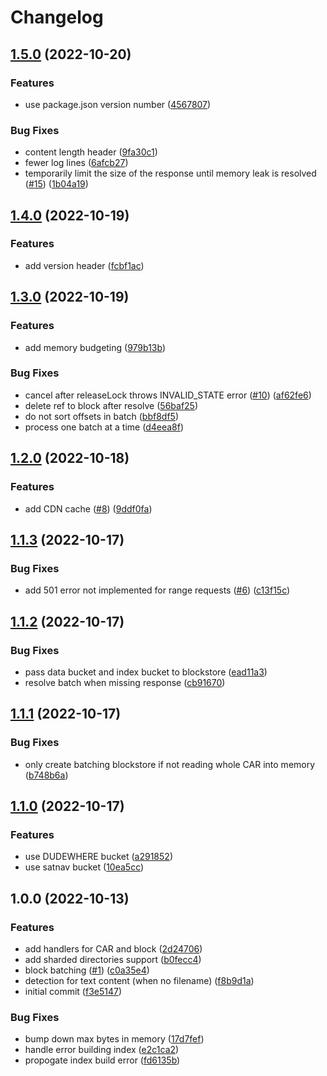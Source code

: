 # Changelog

## [1.5.0](https://github.com/web3-storage/freeway/compare/v1.4.0...v1.5.0) (2022-10-20)


### Features

* use package.json version number ([4567807](https://github.com/web3-storage/freeway/commit/4567807a9ef214725606aa0a53385cd2f9fc517b))


### Bug Fixes

* content length header ([9fa30c1](https://github.com/web3-storage/freeway/commit/9fa30c1cb030e93065f3f859df3dfe4757c11fee))
* fewer log lines ([6afcb27](https://github.com/web3-storage/freeway/commit/6afcb27feab508d58d498f03c51c2918a824ba01))
* temporarily limit the size of the response until memory leak is resolved ([#15](https://github.com/web3-storage/freeway/issues/15)) ([1b04a19](https://github.com/web3-storage/freeway/commit/1b04a19846c8efa2ffe191cd7806c0775df07b19))

## [1.4.0](https://github.com/web3-storage/freeway/compare/v1.3.0...v1.4.0) (2022-10-19)


### Features

* add version header ([fcbf1ac](https://github.com/web3-storage/freeway/commit/fcbf1ac4ac2d6d4ba4351d28007d97aca11909a1))

## [1.3.0](https://github.com/web3-storage/freeway/compare/v1.2.0...v1.3.0) (2022-10-19)


### Features

* add memory budgeting ([979b13b](https://github.com/web3-storage/freeway/commit/979b13b7318ee097a3a358a055847e1c3dacd3c9))


### Bug Fixes

* cancel after releaseLock throws INVALID_STATE error ([#10](https://github.com/web3-storage/freeway/issues/10)) ([af62fe6](https://github.com/web3-storage/freeway/commit/af62fe68be5a65d8d743624e109c71fba4114c71))
* delete ref to block after resolve ([56baf25](https://github.com/web3-storage/freeway/commit/56baf25ff0d4b27acdb324f852ec217930e1e7b7))
* do not sort offsets in batch ([bbf8df5](https://github.com/web3-storage/freeway/commit/bbf8df56ad2e38d93efffda22e9655a0d80aee84))
* process one batch at a time ([d4eea8f](https://github.com/web3-storage/freeway/commit/d4eea8f5b068120c9587e06bc466dbcb067d77b5))

## [1.2.0](https://github.com/web3-storage/freeway/compare/v1.1.3...v1.2.0) (2022-10-18)


### Features

* add CDN cache ([#8](https://github.com/web3-storage/freeway/issues/8)) ([9ddf0fa](https://github.com/web3-storage/freeway/commit/9ddf0fa11dabdb174c827b95cfbf06c594529da0))

## [1.1.3](https://github.com/web3-storage/freeway/compare/v1.1.2...v1.1.3) (2022-10-17)


### Bug Fixes

* add 501 error not implemented for range requests ([#6](https://github.com/web3-storage/freeway/issues/6)) ([c13f15c](https://github.com/web3-storage/freeway/commit/c13f15c31462e29a725ec872f741eec5fc884cb1))

## [1.1.2](https://github.com/web3-storage/freeway/compare/v1.1.1...v1.1.2) (2022-10-17)


### Bug Fixes

* pass data bucket and index bucket to blockstore ([ead11a3](https://github.com/web3-storage/freeway/commit/ead11a37233963c941d08782df340de1901ac06c))
* resolve batch when missing response ([cb91670](https://github.com/web3-storage/freeway/commit/cb916708bef975bfe7dc46aabe7fb34a3d28b1d9))

## [1.1.1](https://github.com/web3-storage/freeway/compare/v1.1.0...v1.1.1) (2022-10-17)


### Bug Fixes

* only create batching blockstore if not reading whole CAR into memory ([b748b6a](https://github.com/web3-storage/freeway/commit/b748b6a87b22fecb14787ed8bb1734875676e503))

## [1.1.0](https://github.com/web3-storage/freeway/compare/v1.0.0...v1.1.0) (2022-10-17)


### Features

* use DUDEWHERE bucket ([a291852](https://github.com/web3-storage/freeway/commit/a2918521856e450e14dbb7b4ee3491c7aa37d73c))
* use satnav bucket ([10ea5cc](https://github.com/web3-storage/freeway/commit/10ea5ccbb43330af602a90d89286644f9e064bdf))

## 1.0.0 (2022-10-13)


### Features

* add handlers for CAR and block ([2d24706](https://github.com/web3-storage/freeway/commit/2d2470600e9b188876c2d9efc221382ba681be83))
* add sharded directories support ([b0fecc4](https://github.com/web3-storage/freeway/commit/b0fecc44a500e6e037ecbbe1ec48806e301fc610))
* block batching ([#1](https://github.com/web3-storage/freeway/issues/1)) ([c0a35e4](https://github.com/web3-storage/freeway/commit/c0a35e4e26f7e9c8e9846b6190463ce6bbbc9745))
* detection for text content (when no filename) ([f8b9d1a](https://github.com/web3-storage/freeway/commit/f8b9d1a0b9b8b3a89e553b4852f4708c9cdd8671))
* initial commit ([f3e5147](https://github.com/web3-storage/freeway/commit/f3e5147384142ee972c394eae094ee920c3862b4))


### Bug Fixes

* bump down max bytes in memory ([17d7fef](https://github.com/web3-storage/freeway/commit/17d7fefa3d68143d037e6c7a7cedf5e14c6ef93e))
* handle error building index ([e2c1ca2](https://github.com/web3-storage/freeway/commit/e2c1ca2e09f2f61de6d337fa3ee0507dae8e255e))
* propogate index build error ([fd6135b](https://github.com/web3-storage/freeway/commit/fd6135b7e07513b1c680467c6b7fcf34267e7fbf))

